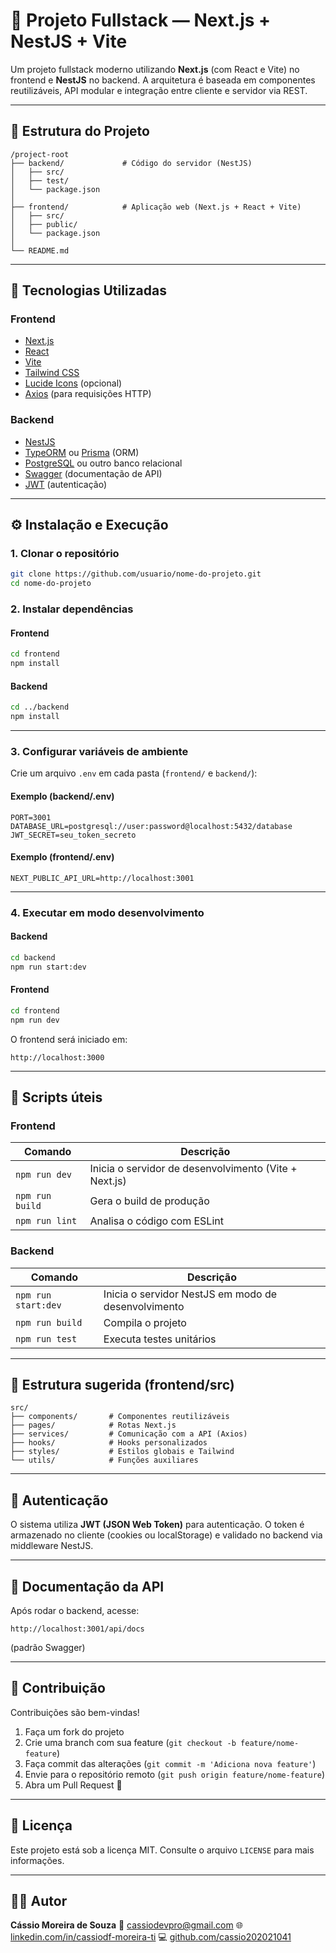# 🚀 Projeto Fullstack — Next.js + NestJS + Vite

Um projeto fullstack moderno utilizando **Next.js** (com React e Vite) no frontend e **NestJS** no backend.
A arquitetura é baseada em componentes reutilizáveis, API modular e integração entre cliente e servidor via REST.

---

## 📁 Estrutura do Projeto

```
/project-root
├── backend/             # Código do servidor (NestJS)
│   ├── src/
│   ├── test/
│   └── package.json
│
├── frontend/            # Aplicação web (Next.js + React + Vite)
│   ├── src/
│   ├── public/
│   └── package.json
│
└── README.md
```

---

## 🧠 Tecnologias Utilizadas

### Frontend

* [Next.js](https://nextjs.org/)
* [React](https://react.dev/)
* [Vite](https://vitejs.dev/)
* [Tailwind CSS](https://tailwindcss.com/)
* [Lucide Icons](https://lucide.dev/) (opcional)
* [Axios](https://axios-http.com/) (para requisições HTTP)

### Backend

* [NestJS](https://nestjs.com/)
* [TypeORM](https://typeorm.io/) ou [Prisma](https://www.prisma.io/) (ORM)
* [PostgreSQL](https://www.postgresql.org/) ou outro banco relacional
* [Swagger](https://swagger.io/) (documentação de API)
* [JWT](https://jwt.io/) (autenticação)

---

## ⚙️ Instalação e Execução

### 1. Clonar o repositório

```bash
git clone https://github.com/usuario/nome-do-projeto.git
cd nome-do-projeto
```

### 2. Instalar dependências

#### Frontend

```bash
cd frontend
npm install
```

#### Backend

```bash
cd ../backend
npm install
```

---

### 3. Configurar variáveis de ambiente

Crie um arquivo `.env` em cada pasta (`frontend/` e `backend/`):

#### Exemplo (backend/.env)

```
PORT=3001
DATABASE_URL=postgresql://user:password@localhost:5432/database
JWT_SECRET=seu_token_secreto
```

#### Exemplo (frontend/.env)

```
NEXT_PUBLIC_API_URL=http://localhost:3001
```

---

### 4. Executar em modo desenvolvimento

#### Backend

```bash
cd backend
npm run start:dev
```

#### Frontend

```bash
cd frontend
npm run dev
```

O frontend será iniciado em:

```
http://localhost:3000
```

---

## 🧩 Scripts úteis

### Frontend

| Comando         | Descrição                                             |
| --------------- | ----------------------------------------------------- |
| `npm run dev`   | Inicia o servidor de desenvolvimento (Vite + Next.js) |
| `npm run build` | Gera o build de produção                              |
| `npm run lint`  | Analisa o código com ESLint                           |

### Backend

| Comando             | Descrição                                           |
| ------------------- | --------------------------------------------------- |
| `npm run start:dev` | Inicia o servidor NestJS em modo de desenvolvimento |
| `npm run build`     | Compila o projeto                                   |
| `npm run test`      | Executa testes unitários                            |

---

## 🧱 Estrutura sugerida (frontend/src)

```
src/
├── components/       # Componentes reutilizáveis
├── pages/            # Rotas Next.js
├── services/         # Comunicação com a API (Axios)
├── hooks/            # Hooks personalizados
├── styles/           # Estilos globais e Tailwind
└── utils/            # Funções auxiliares
```

---

## 🔐 Autenticação

O sistema utiliza **JWT (JSON Web Token)** para autenticação.
O token é armazenado no cliente (cookies ou localStorage) e validado no backend via middleware NestJS.

---

## 📘 Documentação da API

Após rodar o backend, acesse:

```
http://localhost:3001/api/docs
```

(padrão Swagger)

---

## 🤝 Contribuição

Contribuições são bem-vindas!

1. Faça um fork do projeto
2. Crie uma branch com sua feature (`git checkout -b feature/nome-feature`)
3. Faça commit das alterações (`git commit -m 'Adiciona nova feature'`)
4. Envie para o repositório remoto (`git push origin feature/nome-feature`)
5. Abra um Pull Request 🚀

---

## 📄 Licença

Este projeto está sob a licença MIT. Consulte o arquivo `LICENSE` para mais informações.

---

## 👨‍💻 Autor

**Cássio Moreira de Souza**
📧 [cassiodevpro@gmail.com](mailto:cassiodevpro@gmail.com)
🌐 [linkedin.com/in/cassiodf-moreira-ti](https://linkedin.com/in/cassiodf-moreira-ti)
💻 [github.com/cassio202021041](https://github.com/cassio202021041)
